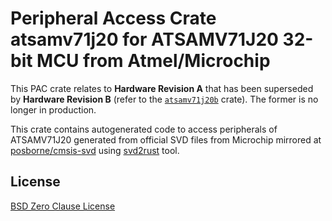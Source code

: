 # Peripheral Access Crate atsamv71j20 for ATSAMV71J20 32-bit MCU from Atmel/Microchip

This PAC crate relates to **Hardware Revision A** that has been superseded by **Hardware Revision B** (refer to the [`atsamv71j20b`](https://https://crates.io/crates/atsamv71j20b) crate). The former is no longer in production.

This crate contains autogenerated code to access peripherals of ATSAMV71J20 generated from official SVD files from Microchip mirrored at [posborne/cmsis-svd](https://github.com/posborne/cmsis-svd) using [svd2rust](https://github.com/rust-embedded/svd2rust/) tool.

## License

[BSD Zero Clause License](https://choosealicense.com/licenses/0bsd/)
